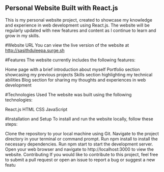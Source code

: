 ## Personal Website Built with React.js

This is my personal website project, created to showcase my knowledge and experience in web development using React.js. The website will be regularly updated with new features and content as I continue to learn and grow in my skills.

#Website URL
You can view the live version of the website at http://sasithduleepa.surge.sh

#Features
The website currently includes the following features:

Home page with a brief introduction about myself
Portfolio section showcasing my previous projects
Skills section highlighting my technical abilities
Blog section for sharing my thoughts and experiences in web development


#Technologies Used
The website was built using the following technologies:

React.js
HTML
CSS
JavaScript

#Installation and Setup
To install and run the website locally, follow these steps:

Clone the repository to your local machine using Git.
Navigate to the project directory in your terminal or command prompt.
Run npm install to install the necessary dependencies.
Run npm start to start the development server.
Open your web browser and navigate to http://localhost:3000 to view the website.
Contributing
If you would like to contribute to this project, feel free to submit a pull request or open an issue to report a bug or suggest a new featu
